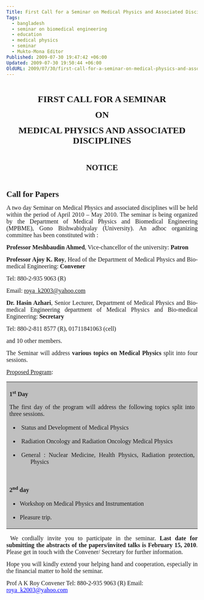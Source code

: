 ```yaml
---
Title: First Call for a Seminar on Medical Physics and Associated Disciplines
Tags:
  - bangladesh
  - seminar on biomedical engineering
  - education
  - medical physics
  - seminar
  - Mukto-Mona Editor
Published: 2009-07-30 19:47:42 +06:00
Updated: 2009-07-30 19:50:44 +06:00
OldURL: 2009/07/30/first-call-for-a-seminar-on-medical-physics-and-associated-disciplines/
---
```


 
<p class="MsoNormal" style="text-align: center;" align="center"><span style="font-family: Garamond;"><span style="font-weight: 700; font-size: 18pt;">FIRST CALL FOR A SEMINAR</span></span></p>
<p class="MsoNormal" style="text-align: center;" align="center"><span style="font-family: Garamond;"></span><span style="font-family: Garamond;"><span style="font-weight: 700; font-size: 18pt;">ON </span></span></p>
<p class="MsoNormal" style="text-align: center;" align="center"><span style="font-family: Garamond;"></span><span style="font-family: Garamond;"><span style="font-weight: 700; font-size: 18pt;">MEDICAL PHYSICS AND ASSOCIATED DISCIPLINES</span></span></p>
<p class="MsoNormal"><span style="font-family: Garamond;"><span style="font-size: 11pt;"> </span></span></p>
<p class="MsoNormal" align="center"><span style="font-family: Garamond;"><span style="font-weight: 700; font-size: 16pt;">NOTICE</span></span></p>
<p class="MsoNormal"> </p>
<p class="MsoNormal"><span style="font-family: Garamond;"><span style="font-weight: 700; font-size: 16pt;">Call for Papers</span></span><span style="font-family: Garamond;"><span style="font-size: 11pt;"> </span></span></p>
<p class="MsoNormal" style="text-align: justify;"><span style="font-size: medium; font-family: Garamond;">A two day Seminar on Medical Physics and associated disciplines will be held within the period of April 2010 – May 2010. The seminar is being organized by the Department of Medical Physics and Biomedical Engineering (MPBME), Gono Bishwabidyalay (University). An adhoc organizing committee has been constituted with :</span> </p>
<p class="MsoNormal" style="text-align: justify;"><span style="font-size: medium; font-family: Garamond;"><strong>Professor Meshbaudin Ahmed</strong>, Vice-chancellor of the university: <strong>Patron</strong></span> </p>
<p class="MsoNormal" style="text-align: justify;"><span style="font-size: medium; font-family: Garamond;"><strong>Professor Ajoy K. Roy</strong>, Head of the Department of Medical Physics and Bio-medical Engineering: <strong>Convener</strong></span></p>
<p class="MsoNormal" style="text-align: justify;"><span style="font-size: medium; font-family: Garamond;">Tel: 880-2-935 9063 (R)</span></p>
<p class="MsoNormal" style="text-align: justify;"><span style="font-size: medium; font-family: Garamond;">Email: <a href="mailto:roya_k2003@yahoo.com">roya_k2003@yahoo.com</a>                        </span></p>
<p class="MsoNormal" style="text-align: justify;"><span style="font-size: medium; font-family: Garamond;"><strong>Dr. Hasin Azhari</strong>, Senior Lecturer, Department of Medical Physics and Bio-medical Engineering department of Medical Physics and Bio-medical Engineering: <strong>Secretary</strong></span></p>
<p class="MsoNormal" style="text-align: justify;"><span style="font-size: medium; font-family: Garamond;">Tel: 880-2-811 8577 (R), 01711841063 (cell) </span></p>
<p class="MsoNormal" style="text-align: justify;"><span style="font-size: medium; font-family: Garamond;">and 10 other members</span><span style="font-size: medium; font-family: Garamond;">. </span></p>
<p class="MsoNormal" style="text-align: justify;"><span style="font-size: medium; font-family: Garamond;">The Seminar will address <strong>various topics on Medical Physics</strong> split into four sessions.</span><span style="font-size: medium; font-family: Garamond;"> </span></p>
<p class="MsoNormal" style="text-align: justify;"><span style="font-family: Garamond;"><span style="text-decoration: underline;"><span style="font-size: medium;">Proposed Program</span></span><span style="font-size: medium;">:</span></span> </p>

<table id="table1" style="border-collapse: collapse;" border="0" cellspacing="4" cellpadding="4" width="100%" bgcolor="#c0c0c0">
<tbody>
<tr>
<td>
<p class="MsoNormal" style="text-align: justify;"><span style="font-size: medium; font-family: Garamond;"><strong>1<sup>st</sup> Day</strong></span></p>
<p class="MsoNormal" style="text-align: justify;"><span style="font-size: medium; font-family: Garamond;">The first day of the program will address the following topics split into three sessions.</span></p>

<ul>
	<li>
<p class="MsoNormal" style="margin-left: 21pt; text-indent: -0.25in; text-align: justify;"><span style="font-size: medium; font-family: Garamond;">Status and Development of Medical Physics </span></p>
</li>
	<li>
<p class="MsoNormal" style="margin-left: 21pt; text-indent: -0.25in; text-align: justify;"><span style="font-size: medium; font-family: Garamond;">Radiation Oncology and Radiation Oncology Medical Physics</span></p>
</li>
	<li>
<p class="MsoNormal" style="margin-left: 21pt; text-indent: -0.25in; text-align: justify;"><span style="font-size: medium; font-family: Garamond;">General : Nuclear Medicine, Health Physics, Radiation protection, Physics</span></p>
</li>
</ul>
<p class="MsoNormal" style="text-align: justify;"> </p>
<p class="MsoNormal" style="text-align: justify;"><span style="font-size: medium; font-family: Garamond;"><strong>2<sup>nd</sup> day </strong></span></p>

<ul>
	<li>
<p class="MsoNormal" style="text-align: justify;"><span style="font-size: medium; font-family: Garamond;">Workshop on Medical Physics and Instrumentation </span></p>
</li>
	<li>
<p class="MsoNormal" style="text-align: justify;"><span style="font-size: medium; font-family: Garamond;">Pleasure trip.</span></p>
</li>
</ul>
</td>
</tr>
</tbody></table>
<p class="MsoNormal" style="text-align: justify;"> <span style="font-size: medium; font-family: Garamond;">We cordially invite you to participate in the seminar. <strong>Last date for submitting the abstracts of the papers/invited talks is February 15, 2010</strong>. Please get in touch with the Convener/ Secretary for further information. </span> </p>
<p class="MsoNormal" style="text-align: justify;"><span style="font-size: medium; font-family: Garamond;">Hope you will kindly extend your helping hand and cooperation, especially in the financial matter to hold the seminar.</span> </p>

<p class="MsoNormal"><span style="font-size: medium; font-family: Garamond;">Prof A K Roy
</span><span style="font-size: medium; font-family: Garamond;">Convener
</span><span style="font-size: medium; font-family: Garamond;">Tel: 880-2-935 9063 (R)
</span><span style="font-size: medium; font-family: Garamond;">Email: <a style="color: blue; text-decoration: underline; text-underline: single;" href="mailto:roya_k2003@yahoo.com">roya_k2003@yahoo.com</a>  </span>
